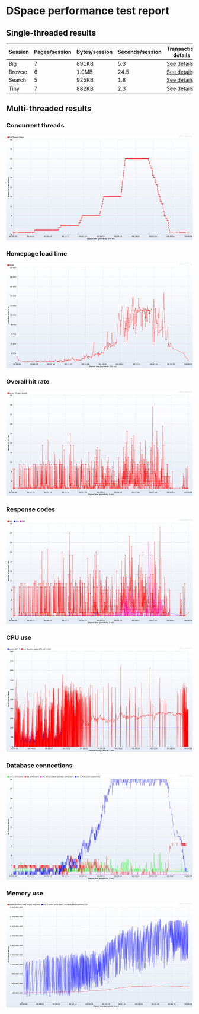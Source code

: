 # DSpace performance test report

## Single-threaded results

Session | Pages/session | Bytes/session | Seconds/session | Transaction details
-|-|-|-|-
Big | 7 | 891KB | 5.3 | [See details](details-big)
Browse | 6 | 1.0MB | 24.5 | [See details](details-browse)
Search | 5 | 925KB | 1.8 | [See details](details-search)
Tiny | 7 | 882KB | 2.3 | [See details](details-tiny)

## Multi-threaded results

### Concurrent threads

![](threads.png)

### Homepage load time

![](home.png)

### Overall hit rate

![](hits.png)

### Response codes

![](codes.png)

### CPU use

![](cpu.png)

### Database connections

![](database.png)

### Memory use

![](memory.png)

